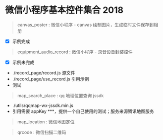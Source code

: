# 微信小程序基本控件集合 2018

> canvas_poster : 微信小程序 - canvas 绘制图片，生成临时文件保存到相册

* [x] 示例完成

> equipment_audio_record : 微信小程序 - 录音设备封装控件

- [x] 示例未完成

- ./record_page/record.js 源文件
- ./record_page/use_record.js 引用示例
- 测试

> map_search_place : qq 地理位置查询 jssdk

- ./utils/qqmap-wx-jssdk.min.js
- 引用需要 appKey ***，提供一个自己使用的测试；服务来源腾讯地图服务

> map_location : 微信地图定位

> qrcode : 微信扫描二维码



